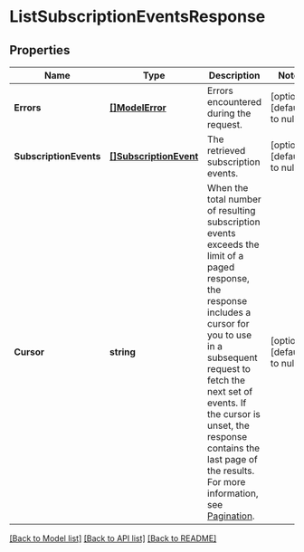 # ListSubscriptionEventsResponse

## Properties
Name | Type | Description | Notes
------------ | ------------- | ------------- | -------------
**Errors** | [**[]ModelError**](Error.md) | Errors encountered during the request. | [optional] [default to null]
**SubscriptionEvents** | [**[]SubscriptionEvent**](SubscriptionEvent.md) | The retrieved subscription events. | [optional] [default to null]
**Cursor** | **string** | When the total number of resulting subscription events exceeds the limit of a paged response,  the response includes a cursor for you to use in a subsequent request to fetch the next set of events. If the cursor is unset, the response contains the last page of the results.  For more information, see [Pagination](https://developer.squareup.com/docs/build-basics/common-api-patterns/pagination). | [optional] [default to null]

[[Back to Model list]](../README.md#documentation-for-models) [[Back to API list]](../README.md#documentation-for-api-endpoints) [[Back to README]](../README.md)

